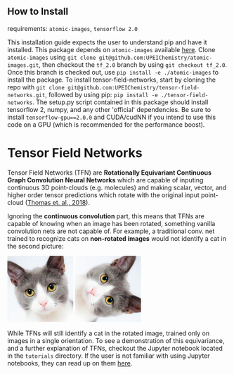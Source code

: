## How to Install

requirements: `atomic-images`, `tensorflow 2.0`

This installation guide expects the user to understand pip and have it installed. This package depends on 
`atomic-images` available [here](https://github.com/UPEIChemistry/atomic-images).
Clone `atomic-images` using `git clone git@github.com:UPEIChemistry/atomic-images.git`, then checkout the `tf_2.0` branch
by using
`git checkout tf_2.0`. Once this branch is checked out, use `pip install -e ./atomic-images` to install the package.
To install tensor-field-networks, start by cloning the repo with 
`git clone git@github.com:UPEIChemistry/tensor-field-networks.git`, 
followed by using pip: `pip install -e ./tensor-field-networks`. The setup.py script contained in this package 
should install tensorflow 2, numpy, and any other 'official' dependencies. Be sure to install `tensorflow-gpu==2.0.0` 
and CUDA/cudNN if you intend to use this code on a GPU (which is recommended for the performance boost).

# Tensor Field Networks

Tensor Field Networks (TFN) are **Rotationally Equivariant Continuous Graph Convolution Neural Networks** which are 
 capable of inputing continuous 3D point-clouds (e.g. molecules) and making scalar, vector, and higher order tensor 
 predictions which rotate with the original input point-cloud ([Thomas et. al., 2018](https://arxiv.org/abs/1802.08219)).

Ignoring the **continuous convolution** part, this means that TFNs are capable of knowing when an image has been 
rotated, something vanilla convolution nets are not capable of. For example, a traditional conv. net trained to 
recognize cats on **non-rotated images** would not identify a cat in the second picture:

![cat](tutorials/cat_pic.png) ![cat_rotated](tutorials/cat_pic_rotated.png)

While TFNs will still identify a cat in the rotated image, trained only on images in a single orientation. To see a
demonstration of this equivariance, and a further explanation of TFNs, checkout the Jupyter notebook located in the
`tutorials` directory. If the user is not familiar with using Jupyter notebooks, they can read up on them 
[here](https://jupyter.readthedocs.io/en/latest/content-quickstart.html).
